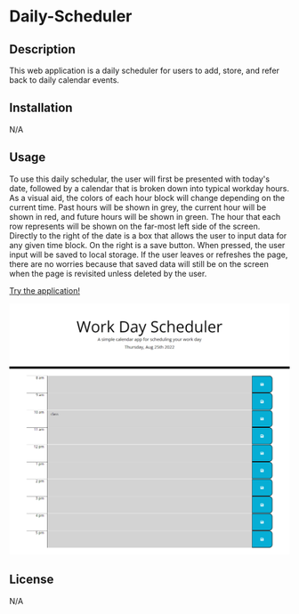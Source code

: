 # Daily-Scheduler


## Description

This web application is a daily scheduler for users to add, store, and refer back to daily calendar events.

## Installation

N/A

## Usage

To use this daily schedular, the user will first be presented with today's date, followed by a calendar that is broken down into typical workday hours. As a visual aid, the colors of each hour block will change depending on the current time. Past hours will be shown in grey, the current hour will be shown in red, and future hours will be shown in green. The hour that each row represents will be shown on the far-most left side of the screen. Directly to the right of the date is a box that allows the user to input data for any given time block. On the right is a save button. When pressed, the user input will be saved to local storage. If the user leaves or refreshes the page, there are no worries because that saved data will still be on the screen when the page is revisited unless deleted by the user.

<a href="https://lib1001.github.io/Daily-Scheduler/">Try the application!</a>

![Deployed application:](images\screencapture-lib1001-github-io-Daily-Scheduler-2022-08-25-18_08_22.png)



## License

N/A